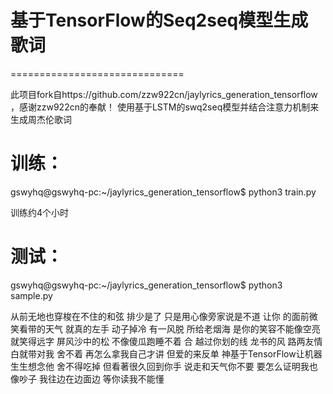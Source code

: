 # 基于TensorFlow的Seq2seq模型生成歌词
==============================

此项目fork自https://github.com/zzw922cn/jaylyrics_generation_tensorflow ，感谢zzw922cn的奉献！ 使用基于LSTM的swq2seq模型并结合注意力机制来生成周杰伦歌词

# 训练：
gswyhq@gswyhq-pc:~/jaylyrics_generation_tensorflow$ python3 train.py

训练约4个小时

# 测试：
gswyhq@gswyhq-pc:~/jaylyrics_generation_tensorflow$ python3 sample.py

从前无地也穿梭在不住的和弦 排少是了 只是用心像旁家说是不道 让你 的面前微笑看带的天气 就真的左手 动子掉冷 有一风脱 所给老烟海 是你的笑容不能像空亮就笑得远字 屏风沙中的松 不像傻瓜跑睡不着 合 越过你划的线 龙书的风 路两友情白就带对我 舍不着 再怎么拿我自己才讲 但爱的来反单 神基于TensorFlow让机器生生想念他 舍不得吃掉 但看著很久回到你手 说走和天气你不要 要怎么证明我也像吵子 我往边在边面边 等你读我不能懂

